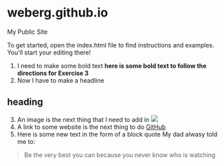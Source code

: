 weberg.github.io
=====================

My Public Site

To get started, open the index.html file to find instructions and examples. You'll start your editing there!

1. I need to make some bold text
**here is some bold text to follow the directions for Exercise 3**
2. Now I have to make a headline
## heading   
3. An image is the next thing that I need to add in
![](http://www.gambassa.com/gambassafiles/images/images/kellyann5/november_marlin_2_v1.jpg)
4. A link to some website is the next thing to do
[GitHub](http://www.coastal.edu/index.html)
5. Here is some new text in the form of a block quote
My dad alwasy told me to:

> Be the very best you can because you never know who is watching 

